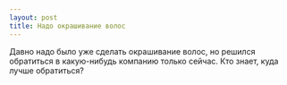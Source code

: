 ```yaml
---
layout: post 
title: Надо окрашивание волос 
--- 
```

Давно надо было уже сделать окрашивание волос, но решился обратиться в какую-нибудь компанию только сейчас. Кто знает, куда лучше обратиться?
